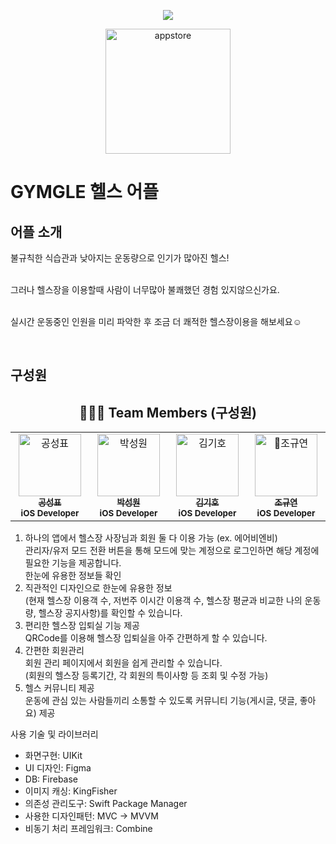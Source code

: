<p align="center">
  <img src="https://github.com/team-Sparta-Final-Project/GYMGLE/assets/101612441/48ed02c0-92c9-4533-a66c-30f9989405c8">
</p>

<p align="center">
  <a href="https://apps.apple.com/kr/app/gymgle/id6471544103">
    <img width="200" alt="appstore" src="https://github.com/nbcamp-archive/kkuk-ios/assets/26790710/72caf6ff-b829-4608-98d9-16d42d0a3eb0">
  </a>
</p>

# GYMGLE 헬스 어플
## 어플 소개

불규칙한 식습관과 낮아지는 운동량으로 인기가 많아진 헬스!<br/><br/>

그러나 헬스장을 이용할때 사람이 너무많아 불쾌했던 경험 있지않으신가요.<br/><br/>

실시간 운동중인 인원을 미리 파악한 후 조금 더 쾌적한 헬스장이용을 해보세요☺️<br/>

<br/>


## 구성원
<div align="center">
  
## 🧑‍🤝‍🧑 Team Members (구성원)
<table>
  <tbody>
    <tr>
     <td align="center" valign="top" width="14.28%">
       <a href="https://github.com/ThePerfectMartini?tab=repositories">
       <img src="https://avatars.githubusercontent.com/u/98042509?v=4" width="100px;" alt="공성표"/>
       <br />
         <sub>
           <b>공성표</b>
         </sub>
       </a>
       <br />
       <sub>
           <b>iOS Developer</b>
       </sub>
       <br />
     </td>
     <td align="center" valign="top" width="14.28%">
       <a href="https://github.com/tjddnjs549">
       <img src="https://avatars.githubusercontent.com/u/82648421?v=4" width="100px;" alt="박성원"/>
       <br />
         <sub>
           <b>박성원</b>
         </sub>
       </a>
       <br />
       <sub>
           <b>iOS Developer</b>
       </sub>
       <br />
    </td>
      <td align="center" valign="top" width="14.28%">
       <a href="https://github.com/Oong2">
       <img src="https://avatars.githubusercontent.com/u/101612441?v=4" width="100px;" alt="김기호"/>
       <br />
         <sub>
           <b>김기호</b>
         </sub>
       </a>
       <br />
       <sub>
           <b>iOS Developer</b>
       </sub>
       <br />
    </td>
      <td align="center" valign="top" width="14.28%">
       <a href="https://github.com/Alpaca38/">
       <img src="https://avatars.githubusercontent.com/u/137505484?v=4" width="100px;" alt="조규연"/>
       <br />
         <sub>
           <b>조규연</b>
         </sub>
       </a>
       <br />
       <sub>
           <b>iOS Developer</b>
       </sub>
       <br />
    </td>
      </tbody>
  </table>
</div>

</div>

1. 하나의 앱에서 헬스장 사장님과 회원 둘 다 이용 가능 (ex. 에어비엔비)<br/>
관리자/유저 모드 전환 버튼을 통해 모드에 맞는 계정으로 로그인하면 해당 계정에 필요한 기능을 제공합니다.<br/>
한눈에 유용한 정보들 확인<br/>
2. 직관적인 디자인으로 한눈에 유용한 정보<br/>
(현재 헬스장 이용객 수, 저번주 이시간 이용객 수, 헬스장 평균과 비교한 나의 운동량, 헬스장 공지사항)를 확인할 수 있습니다.<br/>
3. 편리한 헬스장 입퇴실 기능 제공<br/>
QRCode를 이용해 헬스장 입퇴실을 아주 간편하게 할 수 있습니다.<br/>
4. 간편한 회원관리<br/>
회원 관리 페이지에서 회원을 쉽게 관리할 수 있습니다. <br/>
(회원의 헬스장 등록기간, 각 회원의 특이사항 등 조회 및 수정 가능)<br/>
5. 헬스 커뮤니티 제공<br/>
운동에 관심 있는 사람들끼리 소통할 수 있도록 커뮤니티 기능(게시글, 댓글, 좋아요) 제공<br/>

사용 기술 및 라이브러리<br/>
- 화면구현: UIKit<br/>
- UI 디자인: Figma<br/>
- DB: Firebase<br/>
- 이미지 캐싱: KingFisher<br/>
- 의존성 관리도구: Swift Package Manager<br/>
- 사용한 디자인패턴: MVC → MVVM<br/>
- 비동기 처리 프레임워크: Combine<br/>



